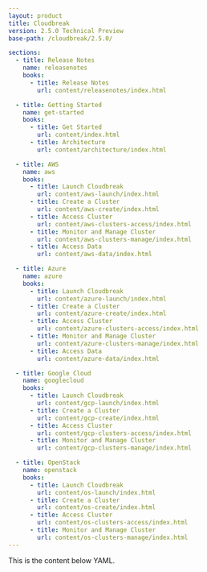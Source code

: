 ```yaml
---
layout: product
title: Cloudbreak
version: 2.5.0 Technical Preview
base-path: /cloudbreak/2.5.0/

sections:
  - title: Release Notes
    name: releasenotes
    books:
      - title: Release Notes
        url: content/releasenotes/index.html

  - title: Getting Started
    name: get-started
    books:
      - title: Get Started
        url: content/index.html 
      - title: Architecture
        url: content/architecture/index.html

  - title: AWS
    name: aws
    books:
      - title: Launch Cloudbreak
        url: content/aws-launch/index.html 
      - title: Create a Cluster
        url: content/aws-create/index.html 
      - title: Access Cluster
        url: content/aws-clusters-access/index.html
      - title: Monitor and Manage Cluster
        url: content/aws-clusters-manage/index.html
      - title: Access Data
        url: content/aws-data/index.html

  - title: Azure
    name: azure
    books:
      - title: Launch Cloudbreak
        url: content/azure-launch/index.html 
      - title: Create a Cluster
        url: content/azure-create/index.html 
      - title: Access Cluster
        url: content/azure-clusters-access/index.html
      - title: Monitor and Manage Cluster
        url: content/azure-clusters-manage/index.html
      - title: Access Data
        url: content/azure-data/index.html

  - title: Google Cloud
    name: googlecloud
    books:
      - title: Launch Cloudbreak
        url: content/gcp-launch/index.html 
      - title: Create a Cluster
        url: content/gcp-create/index.html 
      - title: Access Cluster
        url: content/gcp-clusters-access/index.html
      - title: Monitor and Manage Cluster
        url: content/gcp-clusters-manage/index.html

  - title: OpenStack
    name: openstack
    books:
      - title: Launch Cloudbreak
        url: content/os-launch/index.html 
      - title: Create a Cluster
        url: content/os-create/index.html 
      - title: Access Cluster
        url: content/os-clusters-access/index.html
      - title: Monitor and Manage Cluster
        url: content/os-clusters-manage/index.html
---
```


This is the content below YAML.
